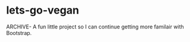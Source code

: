 # lets-go-vegan

ARCHIVE- A fun little project so I can continue getting more familair with Bootstrap. 

